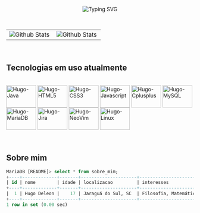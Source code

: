 <p align="center">
  <img src= "https://readme-typing-svg.herokuapp.com/?font=Fira+Code&size=20&pause=1000&color=22C55E&center=true&vCenter=true&width=600&lines=Olá%2C+eu+sou+o+Hugo!;Sou+um+entusiasta+de+tecnologia;Compilando+conhecimento+diariamente+%F0%9F%9A%80" alt="Typing SVG" />
</p>
<br>
<table>
  <tr>
    <td>
      <img
        align="left"
        src="https://github-readme-stats.vercel.app/api?username=HugoDeleonP&theme=highcontrast&hide_border=false&include_all_commits=true&show_icons=true"
        alt="Github Stats"
      />
    </td>
    <td>
      <img
        align="left"
        src="https://github-readme-stats.vercel.app/api/top-langs/?username=HugoDeleonP&theme=highcontrast&hide_border=false&include_all_commits=true&count_private=true&layout=compact"
        alt="Github Stats"
      />
    </td>
  </tr>
</table>
<br>
  
## Tecnologias em uso atualmente

<div style = "display: inline_block"> <br>
  <img align= "Center" alt="Hugo-Java" height = "60" width = "80" src="https://cdn.jsdelivr.net/gh/devicons/devicon@latest/icons/java/java-original.svg" />
  <img align= "Center" alt="Hugo-HTML5" height = "60" width = "80" src="https://cdn.jsdelivr.net/gh/devicons/devicon@latest/icons/html5/html5-original.svg" />
  <img align= "Center" alt="Hugo-CSS3" height = "60" width = "80" src="https://cdn.jsdelivr.net/gh/devicons/devicon@latest/icons/css3/css3-original.svg" />
  <img align= "Center" alt="Hugo-Javascript" height = "60" width = "80" src="https://cdn.jsdelivr.net/gh/devicons/devicon@latest/icons/javascript/javascript-original.svg" />
  <img align= "Center" alt="Hugo-Cplusplus" height = "60" width = "80" src="https://cdn.jsdelivr.net/gh/devicons/devicon@latest/icons/cplusplus/cplusplus-original.svg" />
  <img align= "Center" alt="Hugo-MySQL" height = "60" width = "80" src="https://cdn.jsdelivr.net/gh/devicons/devicon@latest/icons/mysql/mysql-original-wordmark.svg" />
  <img align= "Center" alt="Hugo-MariaDB" height = "60" width = "80" src="https://cdn.jsdelivr.net/gh/devicons/devicon@latest/icons/mariadb/mariadb-original-wordmark.svg" />
  <img align= "Center" alt="Hugo-Jira" height = "60" width = "80" src="https://cdn.jsdelivr.net/gh/devicons/devicon@latest/icons/jira/jira-original-wordmark.svg" />
  <img align= "Center" alt="Hugo-NeoVim" height = "60" width = "80" src="https://cdn.jsdelivr.net/gh/devicons/devicon@latest/icons/neovim/neovim-original.svg" />
  <img align= "Center" alt="Hugo-Linux" height = "60" width = "80" src="https://cdn.jsdelivr.net/gh/devicons/devicon@latest/icons/linux/linux-original.svg" />
          
</div>

<br>
<br>

## Sobre mim

```sql
MariaDB [README]> select * from sobre_mim;
+----+-------------+-------+---------------------+-----------------------------------------------------------------------+
| id | nome        | idade | localizacao         | interesses                                                            |
+----+-------------+-------+---------------------+-----------------------------------------------------------------------+
|  1 | Hugo Deleon |    17 | Jaraguá do Sul, SC  | Filosofia, Matemática, funcionamento de sistemas e tecnologia no geral|
+----+-------------+-------+---------------------+-----------------------------------------------------------------------+
1 row in set (0.00 sec)

```
